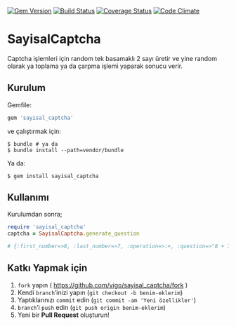 [![Gem Version](https://badge.fury.io/rb/sayisal_captcha.svg)](http://badge.fury.io/rb/sayisal_captcha)
[![Build Status](https://travis-ci.org/vigo/sayisal_captcha.svg?branch=master)](https://travis-ci.org/vigo/sayisal_captcha)
[![Coverage Status](https://coveralls.io/repos/vigo/sayisal_captcha/badge.png?branch=master)](https://coveralls.io/r/vigo/sayisal_captcha?branch=master)
[![Code Climate](https://codeclimate.com/github/vigo/sayisal_captcha/badges/gpa.svg)](https://codeclimate.com/github/vigo/sayisal_captcha)

# SayisalCaptcha

Captcha işlemleri için random tek basamaklı 2 sayı üretir ve yine random
olarak ya toplama ya da çarpma işlemi yaparak sonucu verir.

## Kurulum

Gemfile:

```ruby
gem 'sayisal_captcha'
```

ve çalıştırmak için:

    $ bundle # ya da
    $ bundle install --path=vendor/bundle

Ya da:

    $ gem install sayisal_captcha

## Kullanımı

Kurulumdan sonra;

```ruby
require 'sayisal_captcha'
captcha = SayisalCaptcha.generate_question

# {:first_number=>8, :last_number=>7, :operation=>:+, :question=>"8 + 7", :result=>15}
```

## Katkı Yapmak için

1. `fork` yapın ( https://github.com/vigo/sayisal_captcha/fork )
2. Kendi `branch`’inizi yapın (`git checkout -b benim-eklerim`)
3. Yaptıklarınızı `commit` edin (`git commit -am 'Yeni özellikler'`)
4. `branch`’i `push` edin (`git push origin benim-eklerim`)
5. Yeni bir **Pull Request** oluşturun!
